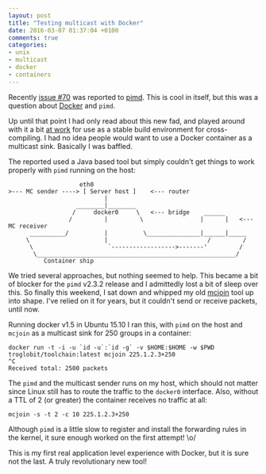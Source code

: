 ```yaml
---
layout: post
title: "Testing multicast with Docker"
date: 2016-03-07 01:37:04 +0100
comments: true
categories:
- unix
- multicast
- docker
- containers
---
```


Recently [issue #70](https://github.com/troglobit/pimd/issues/70) was
reported to [pimd](https://github.com/troglobit/pimd/).  This is cool in
itself, but this was a question about [Docker](https://www.docker.com)
and `pimd`.

Up until that point I had only read about this new fad, and played
around with it a bit [at work](http://www.westermo.com) for use as a
stable build environment for cross-compiling.  I had no idea people
would want to use a Docker container as a multicast sink.  Basically I
was baffled.

The reported used a Java based tool but simply couldn't get things to
work properly with `pimd` running on the host:

                        eth0
    >--- MC sender ----> [ Server host ]    <--- router
                               |
                       ________|________
                      /     docker0     \   <--- bridge    ______
                     /         |         \                |      |   <--- MC receiver
          __________/          |          \_______________|______|_____
         \                     |                            /         /
          \                     `------------------>-------'         /
           \________________________________________________________/
              Container ship

We tried several approaches, but nothing seemed to help.  This became a
bit of blocker for the `pimd` v2.3.2 release and I admittedly lost a bit
of sleep over this.  So finally this weekend, I sat down and whipped my
old [mcjoin](https://github.com/troglobit/mcjoin/) tool up into shape.
I've relied on it for years, but it couldn't send or receive packets,
until now.

Running docker v1.5 in Ubuntu 15.10 I ran this, with `pimd` on the host
and `mcjoin` as a multicast sink for 250 groups in a container:

    docker run -t -i -u `id -u`:`id -g` -v $HOME:$HOME -w $PWD troglobit/toolchain:latest mcjoin 225.1.2.3+250
	^C
	Received total: 2500 packets

The `pimd` and the multicast sender runs on my host, which should not
matter since Linux still has to route the traffic to the `docker0`
interface.  Also, without a TTL of 2 (or greater) the container
receives no traffic at all:

    mcjoin -s -t 2 -c 10 225.1.2.3+250

Although `pimd` is a little slow to register and install the forwarding
rules in the kernel, it sure enough worked on the first attempt! \o/

This is my first real application level experience with Docker, but it
is sure not the last.  A truly revolutionary new tool!
